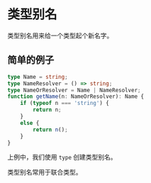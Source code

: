 # 类型别名

类型别名用来给一个类型起个新名字。

## 简单的例子

```typescript
type Name = string;
type NameResolver = () => string;
type NameOrResolver = Name | NameResolver;
function getName(n: NameOrResolver): Name {
    if (typeof n === 'string') {
        return n;
    }
    else {
        return n();
    }
}
```

上例中，我们使用 `type` 创建类型别名。

类型别名常用于联合类型。